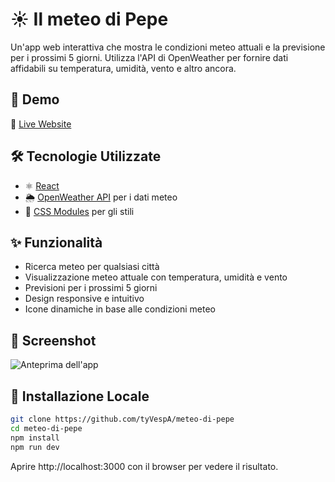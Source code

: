 # ☀️ Il meteo di Pepe

Un'app web interattiva che mostra le condizioni meteo attuali e la previsione per i prossimi 5 giorni. Utilizza l'API di OpenWeather per fornire dati affidabili su temperatura, umidità, vento e altro ancora.

## 🚀 Demo

🔗 [Live Website](https://weather-page-nu.vercel.app/)

## 🛠 Tecnologie Utilizzate

- ⚛️ [React](https://react.dev/)
- 🌦️ [OpenWeather API](https://openweathermap.org/api) per i dati meteo
- 🎨 [CSS Modules](https://github.com/css-modules/css-modules) per gli stili

## ✨ Funzionalità

- Ricerca meteo per qualsiasi città
- Visualizzazione meteo attuale con temperatura, umidità e vento
- Previsioni per i prossimi 5 giorni
- Design responsive e intuitivo
- Icone dinamiche in base alle condizioni meteo

## 📸 Screenshot

![Anteprima dell'app](https://www.marcomigliavacca.it/_next/image?url=%2Fimages%2FprojectsImages%2FmeteoThumbnail.jpg&w=640&q=75)


## 🔧 Installazione Locale

```bash
git clone https://github.com/tyVespA/meteo-di-pepe
cd meteo-di-pepe
npm install
npm run dev
```

Aprire http://localhost:3000 con il browser per vedere il risultato.
